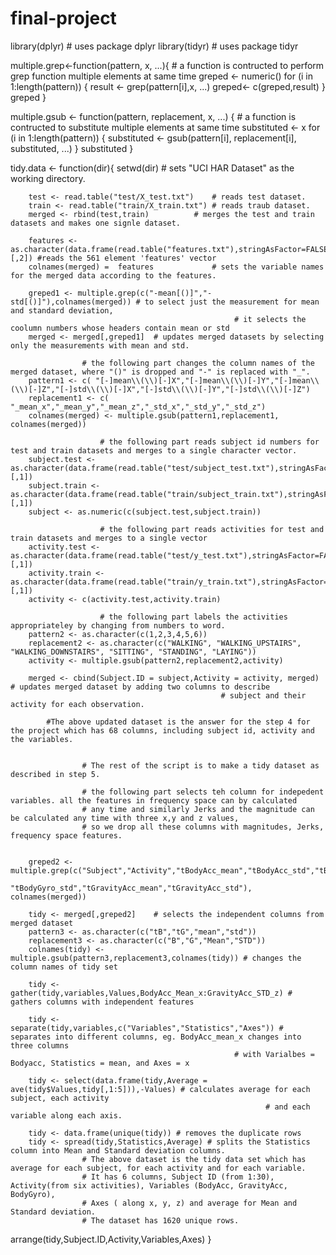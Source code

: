 # final-project

library(dplyr) # uses package dplyr
library(tidyr)  # uses package tidyr

multiple.grep<-function(pattern, x, ...){   # a function is contructed to perform grep function multiple elements at same time
	greped <- numeric()
	for (i in 1:length(pattern)) {
		result <- grep(pattern[i],x, ...)
    		greped<- c(greped,result)
	} 
	greped
}

multiple.gsub <- function(pattern, replacement, x, ...) { # a function is contructed to substitute multiple elements at same time
	substituted <- x
	for (i in 1:length(pattern)) {
	substituted <- gsub(pattern[i], replacement[i], substituted, ...)
  	}
  substituted
}

tidy.data <- function(dir){
		setwd(dir)                               # sets "UCI HAR Dataset" as the working directory.

		test <- read.table("test/X_test.txt")    # reads test dataset.
		train <- read.table("train/X_train.txt") # reads traub dataset.
		merged <- rbind(test,train)		     # merges the test and train datasets and makes one signle dataset.

		features <- as.character(data.frame(read.table("features.txt"),stringAsFactor=FALSE)[,2]) #reads the 561 element 'features' vector
		colnames(merged) =  features             # sets the variable names for the merged data according to the features.

		greped1 <- multiple.grep(c("-mean[()]","-std[()]"),colnames(merged)) # to select just the measurement for mean and standard deviation, 
													  # it selects the coolumn numbers whose headers contain mean or std
		merged <- merged[,greped1]  # updates merged datasets by selecting only the measurements with mean and std.
		
					# the following part changes the column names of the merged dataset, where "()" is dropped and "-" is replaced with "_".
		pattern1 <- c( "[-]mean\\(\\)[-]X","[-]mean\\(\\)[-]Y","[-]mean\\(\\)[-]Z","[-]std\\(\\)[-]X","[-]std\\(\\)[-]Y","[-]std\\(\\)[-]Z")
		replacement1 <- c( "_mean_x","_mean_y","_mean_z","_std_x","_std_y","_std_z")
		colnames(merged) <- multiple.gsub(pattern1,replacement1, colnames(merged))

						# the following part reads subject id numbers for test and train datasets and merges to a single character vector.
		subject.test <- as.character(data.frame(read.table("test/subject_test.txt"),stringAsFactor=FALSE)[,1]) 
		subject.train <- as.character(data.frame(read.table("train/subject_train.txt"),stringAsFactor=FALSE)[,1])
		subject <- as.numeric(c(subject.test,subject.train))
		
						# the following part reads activities for test and train datasets and merges to a single vector
		activity.test <- as.character(data.frame(read.table("test/y_test.txt"),stringAsFactor=FALSE)[,1])
		activity.train <- as.character(data.frame(read.table("train/y_train.txt"),stringAsFactor=FALSE)[,1])
		activity <- c(activity.test,activity.train)

						# the following part labels the activities appropriateley by changing from numbers to word.
		pattern2 <- as.character(c(1,2,3,4,5,6))
		replacement2 <- as.character(c("WALKING", "WALKING_UPSTAIRS", "WALKING_DOWNSTAIRS", "SITTING", "STANDING", "LAYING"))
		activity <- multiple.gsub(pattern2,replacement2,activity)

		merged <- cbind(Subject.ID = subject,Activity = activity, merged) # updates merged dataset by adding two columns to describe 
												   # subject and their activity for each observation.

			#The above updated dataset is the answer for the step 4 for the project which has 68 columns, including subject id, activity and the variables.
						

					# The rest of the script is to make a tidy dataset as described in step 5.
					
					# the following part selects teh column for indepedent variables. all the features in frequency space can by calculated 
					# any time and similarly Jerks and the magnitude can be calculated any time with three x,y and z values,
					# so we drop all these columns with magnitudes, Jerks, frequency space features.

				
		greped2 <- multiple.grep(c("Subject","Activity","tBodyAcc_mean","tBodyAcc_std","tBodyGyro_mean",
								"tBodyGyro_std","tGravityAcc_mean","tGravityAcc_std"), colnames(merged))

		tidy <- merged[,greped2]    # selects the independent columns from merged dataset
		pattern3 <- as.character(c("tB","tG","mean","std"))
		replacement3 <- as.character(c("B","G","Mean","STD"))
		colnames(tidy) <- multiple.gsub(pattern3,replacement3,colnames(tidy)) # changes the column names of tidy set

		tidy <- gather(tidy,variables,Values,BodyAcc_Mean_x:GravityAcc_STD_z) # gathers columns with independent features

		tidy <- separate(tidy,variables,c("Variables","Statistics","Axes")) # separates into different columns, eg. BodyAcc_mean_x changes into three columns
													  # with Varialbes = Bodyacc, Statistics = mean, and Axes = x

		tidy <- select(data.frame(tidy,Average = ave(tidy$Values,tidy[,1:5])),-Values) # calculates average for each subject, each activity
															 # and each variable along each axis.
		
		tidy <- data.frame(unique(tidy)) # removes the duplicate rows
		tidy <- spread(tidy,Statistics,Average) # splits the Statistics column into Mean and Standard deviation columns.
					# The above dataset is the tidy data set which has average for each subject, for each activity and for each variable.
					# It has 6 columns, Subject ID (from 1:30), Activity(from six activities), Variables (BodyAcc, GravityAcc, BodyGyro), 
					# Axes ( along x, y, z) and average for Mean and Standard deviation.
					# The dataset has 1620 unique rows. 
arrange(tidy,Subject.ID,Activity,Variables,Axes)
}
